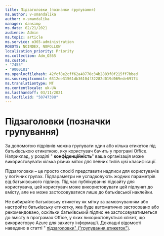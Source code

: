 ```yaml
---
title: Підзаголовки (позначки групування)
ms.author: v-smandalika
author: v-smandalika
manager: dansimp
ms.date: 02/21/2021
audience: Admin
ms.topic: article
ms.service: o365-administration
ROBOTS: NOINDEX, NOFOLLOW
localization_priority: Priority
ms.collection: Adm_O365
ms.custom:
- "7455"
- "9000181"
ms.openlocfilehash: 42fcf8e2cff62a40770c34b2883f0f215ff7bbed
ms.sourcegitcommit: 6312ee31561db36104f32282d019d069ede69174
ms.translationtype: MT
ms.contentlocale: uk-UA
ms.lasthandoff: 03/11/2021
ms.locfileid: "50747398"
---
```

# <a name="sublabels-grouping-labels"></a>Підзаголовки (позначки групування)

За допомогою підрівнів можна групувати один або кілька етикеток під батьківською етикеткою, яку користувач бачить у програмі Office. Наприклад, у розділі " **конфіденційність**" ваша організація може використовувати кілька різних міток для певних типів цієї класифікації.

Підзаголовки – це просто спосіб представити надписи для користувачів у логічних групах. Підпараметри не успадковують жодних параметрів від батьківського підпису. Під час публікування підсайту для користувача, цей користувач може використовувати цей підпункт до вмісту, але не може застосовуватися лише до батьківської наклейки.

Не вибирайте батьківську етикетку як мітку за замовчуванням або настройте батьківську етикетку, яка буде автоматично застосовано або рекомендовано, оскільки батьківський підпис не застосовуватиметься до вмісту в програмах Office, у яких використовується клієнт, що використовує Azure для захисту інформації. Докладні відомості наведено в статті " [підзаголовки" ("групування етикеток")](https://docs.microsoft.com/microsoft-365/compliance/sensitivity-labels).